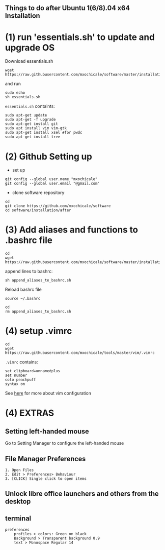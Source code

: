 Things to do after Ubuntu 1(6/8).04 x64 Installation
---

# (1) run 'essentials.sh' to update and upgrade OS
Download essentials.sh
```
wget https://raw.githubusercontent.com/mxochicale/software/master/installation/after/essentials.sh
```
and run
```
sudo echo
sh essentials.sh
```

`essentials.sh` containts: 
```
sudo apt-get update
sudo apt-get -f upgrade
sudo apt-get install git
sudo apt install vim vim-gtk
sudo apt-get install xsel #for pwdc
sudo apt-get install tree
```



# (2) Github Setting up


* set up
```
git config --global user.name "mxochicale"
git config --global user.email "@gmail.com"
```

* clone software repository
```
cd 
git clone https://github.com/mxochicale/software
cd software/installation/after
```

# (3) Add aliases and functions to .bashrc file 

```
cd 
wget https://raw.githubusercontent.com/mxochicale/software/master/installation/after/append_aliases_to_bashrc.sh
```

append lines to bashrc:
```
sh append_aliases_to_bashrc.sh
```

Reload bashrc file
```
source ~/.bashrc
```

```
cd
rm append_aliases_to_bashrc.sh
```


# (4) setup .vimrc

```
cd
wget https://raw.githubusercontent.com/mxochicale/tools/master/vim/.vimrc
```

`.vimrc` contains: 
```
set clipboard=unnamedplus
set number
colo peachpuff
syntax on
```
See [here](https://github.com/mxochicale/scientificTOOLS/tree/master/vim)
for more about vim configuration 





# (4) EXTRAS


## Setting left-handed mouse
  Go to Setting Manager to configure the left-handed mouse


## File Manager Preferences
	1. Open Files
	2. Edit > Preferences> Behaviour
	3. [CLICK] Single click to open items

## Unlock  libre office launchers and others from the desktop

## terminal 
	preferences
		profiles > colors: Green on black
		Background > Transparent background 0.9  
		text > Monospace Regular 14



